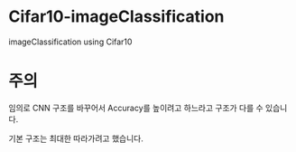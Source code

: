 # Cifar10-imageClassification
imageClassification using Cifar10

# 주의
임의로 CNN 구조를 바꾸어서 Accuracy를 높이려고 하느라고 구조가 다를 수 있습니다.

기본 구조는 최대한 따라가려고 했습니다.
